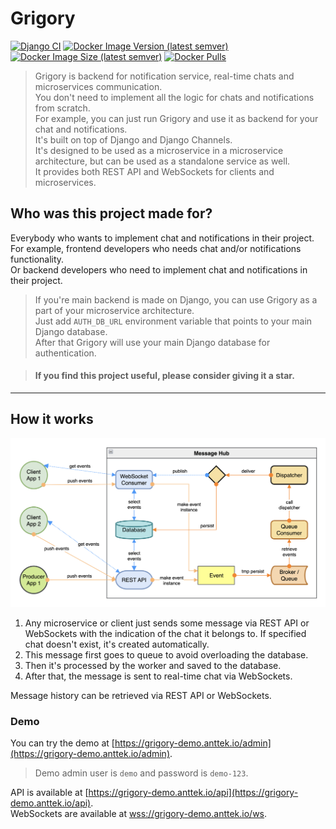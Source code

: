 # Grigory  
  
[![Django CI](https://github.com/Anttek-io/grigory/actions/workflows/django.yml/badge.svg)](https://github.com/Anttek-io/grigory/actions/workflows/django.yml)
[![Docker Image Version (latest semver)](https://img.shields.io/docker/v/harleyking/grigory?sort=semver)](https://hub.docker.com/r/harleyking/grigory)
[![Docker Image Size (latest semver)](https://img.shields.io/docker/image-size/harleyking/grigory?sort=semver)](https://hub.docker.com/r/harleyking/grigory)
[![Docker Pulls](https://img.shields.io/docker/pulls/harleyking/grigory)](https://hub.docker.com/r/harleyking/grigory)  
  
> Grigory is backend for notification service, real-time chats and microservices communication.  
You don't need to implement all the logic for chats and notifications from scratch.  
For example, you can just run Grigory and use it as backend for your chat and notifications.  
It's built on top of Django and Django Channels.  
It's designed to be used as a microservice in a microservice architecture, 
but can be used as a standalone service as well.  
It provides both REST API and WebSockets for clients and microservices.  
  
## Who was this project made for?
  
Everybody who wants to implement chat and notifications in their project.  
For example, frontend developers who needs chat and/or notifications functionality.  
Or backend developers who need to implement chat and notifications in their project.
> If you're main backend is made on Django, you can use Grigory as a part of your microservice architecture.  
> Just add `AUTH_DB_URL` environment variable that points to your main Django database.  
> After that Grigory will use your main Django database for authentication.
  
> #### If you find this project useful, please consider giving it a star.  
  
---
  
## How it works
  
![screenshot](media/scheme.png)  
  
1. Any microservice or client just sends some message via REST API or WebSockets 
with the indication of the chat it belongs to.
If specified chat doesn't exist, it's created automatically.
2. This message first goes to queue to avoid overloading the database.  
3. Then it's processed by the worker and saved to the database.  
4. After that, the message is sent to real-time chat via WebSockets.

Message history can be retrieved via REST API or WebSockets.  
  
### Demo
  
You can try the demo at [https://grigory-demo.anttek.io/admin](https://grigory-demo.anttek.io/admin).  
  
> Demo admin user is `demo` and password is `demo-123`.  
  
API is available at [https://grigory-demo.anttek.io/api](https://grigory-demo.anttek.io/api).  
WebSockets are available at [wss://grigory-demo.anttek.io/ws](wss://grigory-demo.anttek.io/ws).  
  